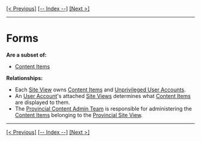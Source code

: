 [[< Previous]](domains_of_care.md) [[-- Index --]](entity_class_index.md) [[Next >]](general_practitioners.md)
___
# Forms

**Are a subset of:**
  * [Content Items](content_items.md)  

**Relationships:**
  * Each [Site View](site_views.md) owns [Content Items](content_items.md) and [Unprivileged User Accounts](unprivileged_user_accounts.md).
  * An [User Account](user_accounts.md)'s attached [Site Views](site_views.md) determines what [Content Items](content_items.md) are displayed to them.
  * The [Provincial Content Admin Team](provincial_content_admin_teams.md) is responsible for administering the [Content Items](content_items.md) belonging to the [Provincial Site View](provincial_site_views.md).

___
[[< Previous]](domains_of_care.md) [[-- Index --]](entity_class_index.md) [[Next >]](general_practitioners.md)
